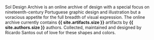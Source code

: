 <p class="about-sol">
Sol Design Archive is an online archive of design with a special focus on nineteenth-century Portuguese graphic design and illustration but a voracious appetite for the full breadth of visual expression. The online archive currently contains <strong>{{ site.artifacts.size }}</strong> artifacts by <strong>{{ site.authors.size }}</strong> authors. Collected, maintained and designed by Ricardo Santos out of love for these shapes and colors.
</p>

